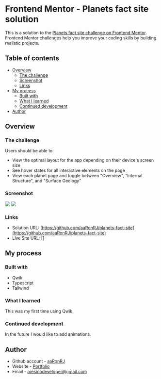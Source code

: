 # Frontend Mentor - Planets fact site solution

This is a solution to the [Planets fact site challenge on Frontend Mentor](https://www.frontendmentor.io/challenges/planets-fact-site-gazqN8w_f). Frontend Mentor challenges help you improve your coding skills by building realistic projects.

## Table of contents

  - [Overview](#overview)
    - [The challenge](#the-challenge)
    - [Screenshot](#screenshot)
    - [Links](#links)
  - [My process](#my-process)
    - [Built with](#built-with)
    - [What I learned](#what-i-learned)
    - [Continued development](#continued-development)
  - [Author](#author)

## Overview

### The challenge

Users should be able to:

- View the optimal layout for the app depending on their device's screen size
- See hover states for all interactive elements on the page
- View each planet page and toggle between "Overview", "Internal Structure", and "Surface Geology"

### Screenshot
![](https://i.imgur.com/zrYfdXd.png)
![](https://i.imgur.com/c5CqIc1.png)

### Links

- Solution URL: [https://github.com/aaRonRJ/planets-fact-site](https://github.com/aaRonRJ/planets-fact-site)
- Live Site URL: []

## My process

### Built with

- Qwik
- Typescript
- Tailwind

### What I learned

This was my first time using Qwik.

### Continued development

In the future I would like to add animations.

## Author

- Github account - [aaRonRJ](https://github.com/aaRonRJ)
- Website - [Portfolio](https://www.aresino.dev/)
- Email - [aresinodeveloper@gmail.com](aresinodeveloper@gmail.com)
